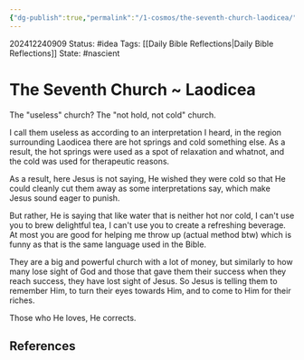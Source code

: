 ```yaml
---
{"dg-publish":true,"permalink":"/1-cosmos/the-seventh-church-laodicea/","created":"2024-12-24T09:09:43.289-05:00","updated":"2024-12-24T09:15:12.139-05:00"}
---
```


202412240909
Status: #idea
Tags: [[Daily Bible Reflections\|Daily Bible Reflections]]
State: #nascient
# The Seventh Church ~ Laodicea

The "useless" church? The "not hold, not cold" church.

I call them useless as according to an interpretation I heard, in the region surrounding Laodicea there are hot springs and cold something else. As a result, the hot springs were used as a spot of relaxation and whatnot, and the cold was used for therapeutic reasons.

As a result, here Jesus is not saying, He wished they were cold so that He could cleanly cut them away as some interpretations say, which make Jesus sound eager to punish.

But rather, He is saying that like water that is neither hot nor cold, I can't use you to brew delightful tea, I can't use you to create a refreshing beverage. At most you are good for helping me throw up (actual method btw) which is funny as that is the same language used in the Bible.

They are a big and powerful church with a lot of money, but similarly to how many lose sight of God and those that gave them their success when they reach success, they have lost sight of Jesus.
So Jesus is telling them to remember Him, to turn their eyes towards Him, and to come to Him for their riches.

Those who He loves, He corrects.

## References
